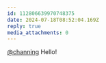 ```yaml
---
id: 112806639970748375
date: 2024-07-18T08:52:04.169Z
reply: true
media_attachments: 0
---
```


[@channing](https://theblower.au/@channing) Hello!

